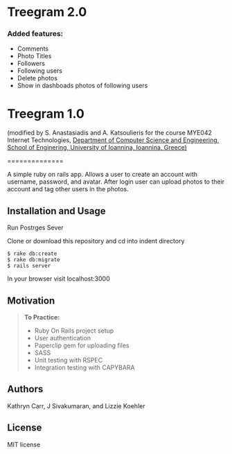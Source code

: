 # Treegram 2.0

<h3>Added features:</h3>

<ul>
  <li>Comments</li>
  <li>Photo Titles </li>
  <li>Followers </li>
  <li>Following users </li>
  <li>Delete photos</li>
  <li>Show in dashboads photos of following users</li>
</ul>
    






# Treegram 1.0

(modified by S. Anastasiadis and A. Katsoulieris for the course MYE042 Internet Technologies, [Department of Computer Science and Engineering, School of Enginering, University of Ioannina, Ioannina, Greece)](https://www.cs.uoi.gr/)

==============

A simple ruby on rails app. Allows a user to create an account with username, password, and avatar. After login user can upload photos to their account and tag other users in the photos.

Installation and Usage
------------
Run Postrges Sever

Clone or download this repository and cd into indent directory

```
$ rake db:create
$ rake db:migrate
$ rails server
```

In your browser visit localhost:3000

Motivation
--------
> **To Practice:**
>- Ruby On Rails project setup
>- User authentication
>- Paperclip gem for uploading files
>- SASS 
>- Unit testing with RSPEC
>- Integration testing with CAPYBARA

Authors
------

Kathryn Carr, J Sivakumaran, and Lizzie Koehler

License
-------

MIT license
